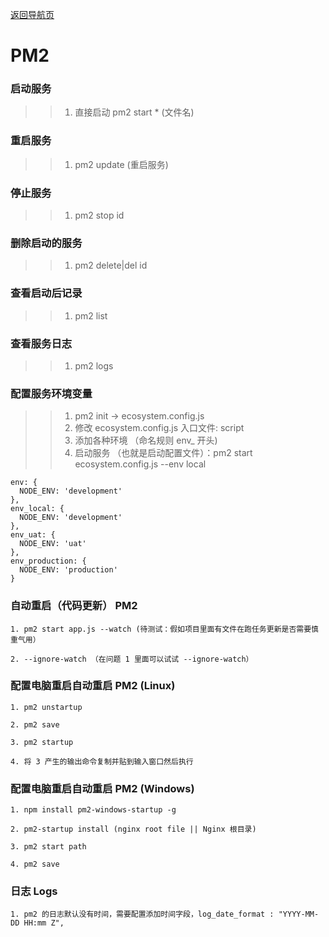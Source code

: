 [返回导航页](https://cqzhen.github.io/blog.html "导航页面")

# PM2

### 启动服务
>>1. 直接启动  pm2 start *  (文件名) 

### 重启服务 
>>1. pm2 update  (重启服务)

### 停止服务
>>1. pm2 stop id

### 删除启动的服务
>>1. pm2 delete|del id

### 查看启动后记录
>>1. pm2 list

### 查看服务日志
>>1. pm2 logs

### 配置服务环境变量
>>1. pm2 init -> ecosystem.config.js
>>2. 修改 ecosystem.config.js 入口文件: script
>>3. 添加各种环境 （命名规则 env_ 开头)
>>4. 启动服务 （也就是启动配置文件）：pm2 start ecosystem.config.js --env local


```
env: {
  NODE_ENV: 'development'
},
env_local: {
  NODE_ENV: 'development'
},
env_uat: {
  NODE_ENV: 'uat'
},
env_production: {
  NODE_ENV: 'production'
}
```

### 自动重启（代码更新） PM2

    1. pm2 start app.js --watch (待测试：假如项目里面有文件在跑任务更新是否需要慎重气用）

    2. --ignore-watch （在问题 1 里面可以试试 --ignore-watch）

### 配置电脑重启自动重启 PM2 (Linux)

    1. pm2 unstartup

    2. pm2 save

    3. pm2 startup

    4. 将 3 产生的输出命令复制并贴到输入窗口然后执行

### 配置电脑重启自动重启 PM2 (Windows)

    1. npm install pm2-windows-startup -g

    2. pm2-startup install (nginx root file || Nginx 根目录)

    3. pm2 start path

    4. pm2 save

### 日志 Logs

    1. pm2 的日志默认没有时间，需要配置添加时间字段，log_date_format : "YYYY-MM-DD HH:mm Z",

